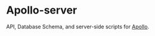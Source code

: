 # Apollo-server
API, Database Schema, and server-side scripts for [Apollo](https://github.com/cooperbarth/Apollo-client).
